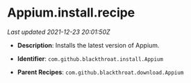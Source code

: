# Appium.install.recipe

_Last updated 2021-12-23 20:01:50Z_

- **Description**: Installs the latest version of Appium.

- **Identifier**: `com.github.blackthroat.install.Appium`

- **Parent Recipes**: `com.github.blackthroat.download.Appium`
